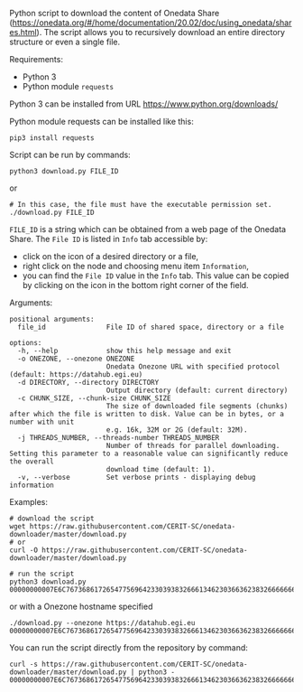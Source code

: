 Python script to download the content of Onedata Share (https://onedata.org/#/home/documentation/20.02/doc/using_onedata/shares.html). 
The script allows you to recursively download an entire directory structure or even a single file. 

Requirements:
- Python 3
- Python module `requests`

Python 3 can be installed from URL
https://www.python.org/downloads/

Python module requests can be installed like this:

```
pip3 install requests
```

Script can be run by commands:

```
python3 download.py FILE_ID
```

or

```
# In this case, the file must have the executable permission set.
./download.py FILE_ID
```

`FILE_ID` is a string which can be obtained from a web page of the Onedata Share. The `File ID` is listed in `Info` tab accessible by:

- click on the icon of a desired directory or a file, 
- right click on the node and choosing menu item `Information`, 
- you can find the `File ID` value in the `Info` tab. This value can be copied by clicking on the icon in the bottom right corner of the field.

Arguments:
```
positional arguments:
  file_id               File ID of shared space, directory or a file

options:
  -h, --help            show this help message and exit
  -o ONEZONE, --onezone ONEZONE
                        Onedata Onezone URL with specified protocol (default: https://datahub.egi.eu)
  -d DIRECTORY, --directory DIRECTORY
                        Output directory (default: current directory)
  -c CHUNK_SIZE, --chunk-size CHUNK_SIZE
                        The size of downloaded file segments (chunks) after which the file is written to disk. Value can be in bytes, or a number with unit
                        e.g. 16k, 32M or 2G (default: 32M).
  -j THREADS_NUMBER, --threads-number THREADS_NUMBER
                        Number of threads for parallel downloading. Setting this parameter to a reasonable value can significantly reduce the overall
                        download time (default: 1).
  -v, --verbose         Set verbose prints - displaying debug information
```

Examples:
```
# download the script
wget https://raw.githubusercontent.com/CERIT-SC/onedata-downloader/master/download.py
# or
curl -O https://raw.githubusercontent.com/CERIT-SC/onedata-downloader/master/download.py

# run the script
python3 download.py 00000000007E6C76736861726547756964233039383266613462303663623832666666623932633661366363396433636432636837353962233037646231353336326536646363363633393039396136613030383537643738636832366538233134613830313936336235363761656533376665396536633536666434636235636834653138
```

or with a Onezone hostname specified

```
./download.py --onezone https://datahub.egi.eu  00000000007E6C76736861726547756964233039383266613462303663623832666666623932633661366363396433636432636837353962233037646231353336326536646363363633393039396136613030383537643738636832366538233134613830313936336235363761656533376665396536633536666434636235636834653138
```

You can run the script directly from the repository by command:
```
curl -s https://raw.githubusercontent.com/CERIT-SC/onedata-downloader/master/download.py | python3 - 00000000007E6C76736861726547756964233039383266613462303663623832666666623932633661366363396433636432636837353962233037646231353336326536646363363633393039396136613030383537643738636832366538233134613830313936336235363761656533376665396536633536666434636235636834653138
```
